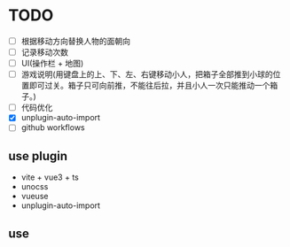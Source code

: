 # TODO

- [ ] 根据移动方向替换人物的面朝向
- [ ] 记录移动次数
- [ ] UI(操作栏 + 地图)
- [ ] 游戏说明(用键盘上的上、下、左、右键移动小人，把箱子全部推到小球的位置即可过关。箱子只可向前推，不能往后拉，并且小人一次只能推动一个箱子。)
- [ ] 代码优化
- [x] unplugin-auto-import
- [ ] github workflows

## use plugin

- vite + vue3 + ts
- unocss
- vueuse
- unplugin-auto-import

## use
